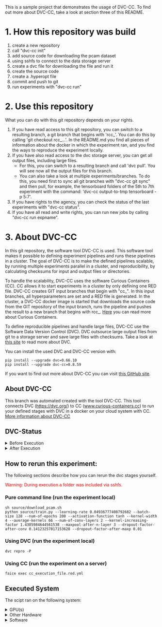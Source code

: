 This is a sample project that demonstrates the usage of DVC-CC. To find out more about DVC-CC, take a look at section three of this README.

# 1. How this repository was build

1. create a new repository
2. call "dvc-cc init"
3. add source code for downloading the pcam dataset
4. using sshfs to connect to the data storage server
5. create a dvc file for downloading the file and run it
6. create the source code
7. create a .hyperopt file
8. commit and push to git
9. run experiments with "dvc-cc run"

# 2. Use this repository

What you can do with this git repository depends on your rights.

1. If you have read access to this git repository, you can switch to a resulting branch, a git branch that begins with 'rcc_'. You can do this by calling 'git checkout rcc_...'. In the README.md you find all pieces of information about the docker in which the experiment ran, and you find the ways to reproduce the experiment locally.
2. If you have also read access to the dvc storage server, you can get all output files, including large files.
    - For this, you can switch to a resulting branch and call 'dvc pull'. You will see now all the output files for this branch.
    - You can also take a look at multiple experiments/branches. To do this, you need first to sync all git branches with "dvc-cc git sync" and then pull, for example, the tensorboard folders of the 5th to 7th experiment with the command: 'dvc-cc output-to-tmp tensorboard -p 5:7'.
3. If you have rights to the agency, you can check the status of the last experiments with "dvc-cc status".
4. If you have all read and write rights, you can run new jobs by calling "dvc-cc run expname".

# 3. About DVC-CC

In this git repository, the software tool DVC-CC is used. This software tool makes it possible to defining experiment pipelines and runs these pipelines in a cluster. The goal of DVC-CC is to make the defined pipelines scalable, by running multiple experiments parallel in a cluster, and reproducibility, by calculating checksums for input and output files or directories.

To handle the scalability, DVC-CC uses the software Curious Containers (CC). CC allows it to start experiments in a cluster by only defining one RED file. DVC-CC creates GIT input branches that begin with "cc_". In this input branches, all hyperparameters are set and a RED file is generated. In the cluster, a DVC-CC docker image is started that downloads the source code from the GIT repository of the input branch, runs the pipeline and pushes the result to a new branch that begins with rcc_. [Here](https://www.curious-containers.cc) you can read more about Curious Containers.

To define reproducible pipelines and handle large files, DVC-CC use the Software Data Version Control (DVC). DVC outsource large output files from git to a storage server and save large files with checksums. Take a look at [this site](https://dvc.org/) to read more about DVC.

You can install the used DVC and DVC-CC version with:

```
pip install --upgrade dvc=0.66.10
pip install --upgrade dvc-cc=0.8.59
```

If you want to find out more about DVC-CC you can visit [this GitHub site](https://github.com/deep-projects/dvc-cc/tree/master/dvc-cc).

## About DVC-CC
This branch was automated created with the tool DVC-CC. This tool connects DVC (https://dvc.org/) to CC (www.curious-containers.cc) to run your defined stages with DVC in a docker on your cloud system with CC. [More information about DVC-CC](https://github.com/deep-projects/dvc-cc)

## DVC-Status


<details><summary>Before Execution</summary>
<p>

```
WARNING: Output 'tensorboard'(Stage: 'dvc/train.dvc') is missing version info. Cache for it will not be collected. Use dvc repro to get your pipeline up to date.
WARNING: Output 'tf_model.h5'(Stage: 'dvc/train.dvc') is missing version info. Cache for it will not be collected. Use dvc repro to get your pipeline up to date.
WARNING: Output 'outputs/all-history.json'(Stage: 'dvc/train.dvc') is missing version info. Cache for it will not be collected. Use dvc repro to get your pipeline up to date.
WARNING: Output 'outputs/history-summary.json'(Stage: 'dvc/train.dvc') is missing version info. Cache for it will not be collected. Use dvc repro to get your pipeline up to date.
Data and pipelines are up to date.

```

</p>
</details>




<details><summary>After Execution</summary>
<p>

```
	new:                tensorboard
	new:                tensorboard/train/events.out.tfevents.1573288447.7e714d6e473b.219.415.v2
	new:                tensorboard/train/events.out.tfevents.1573288449.7e714d6e473b.profile-empty
	new:                tensorboard/train/plugins/profile/2019-11-09_08-34-09/local.trace
	new:                tensorboard/validation/events.out.tfevents.1573288468.7e714d6e473b.219.36579.v2
	new:                tf_model.h5
	new:                outputs/all-history.json
	new:                outputs/history-summary.json

```

</p>
</details>



## How to rerun this experiment:
The following sections describe how you can rerun the dvc stages yourself.


<span style="color:red">Warning: During execution a folder was included via sshfs.</span>


### Pure command line (run the experiment local)
```
sh source/download_pcam.sh
python source/train.py --learning-rate 0.04936777408792682 --batch-size 128 --num-of-epochs 200 --activation-function tanh --kernel-width 4 --average-kernels 66 --num-of-conv-layers 2 --kernel-increasing-factor 1.4385984644561538 --maxpool-after-n-layer 3 --dropout-factor-after-conv 0.14123257817153628 --dropout-factor-after-maxp 0.01

```
### Using DVC (run the experiment local)
```
dvc repro -P
```
### Using CC (run the experiment on a server)
```
faice exec cc_execution_file.red.yml
```
## Executed System
The scipt ran on the following system:


<details><summary>GPU(s)</summary>
<p>

```
                          name    memory.total [MiB]
====================================================
           GeForce GTX 1080 Ti             11175 MiB

```

</p>
</details>




<details><summary>Other Hardware</summary>
<p>

```
H/W path            Device  Class       Description
===================================================
/0/0                        memory      62GiB System memory
/0/1                        processor   AMD Ryzen 7 1800X Eight-Core Processor

```

</p>
</details>




<details><summary>Software</summary>
<p>

```
Package              Version      
-------------------- -------------
absl-py              0.8.0        
appdirs              1.4.3        
asciimatics          1.11.0       
asn1crypto           0.24.0       
astor                0.8.0        
atpublic             1.0          
attrs                19.2.0       
backcall             0.1.0        
bcrypt               3.1.7        
bleach               3.1.0        
certifi              2019.9.11    
cffi                 1.12.3       
chardet              3.0.4        
colorama             0.4.1        
configobj            5.0.6        
configparser         4.0.2        
contextlib2          0.5.5        
cryptography         2.7          
cycler               0.10.0       
decorator            4.4.0        
defusedxml           0.6.0        
distro               1.4.0        
dvc                  0.60.1+ee976a
dvc-cc-agent         0.8.8        
dvc-cc-connector     0.8.1        
entrypoints          0.3          
flufl.lock           3.2          
funcy                1.13         
future               0.17.1       
gast                 0.2.2        
gitdb2               2.0.6        
GitPython            3.0.2        
google-pasta         0.1.7        
grandalf             0.6          
grpcio               1.24.0       
h5py                 2.10.0       
humanize             0.5.1        
idna                 2.6          
inflect              2.1.0        
ipykernel            5.1.2        
ipython              7.8.0        
ipython-genutils     0.2.0        
ipywidgets           7.5.1        
jedi                 0.15.1       
Jinja2               2.10.1       
joblib               0.14.0       
jsonpath-ng          1.4.3        
jsonschema           3.0.2        
jupyter              1.0.0        
jupyter-client       5.3.3        
jupyter-console      6.0.0        
jupyter-core         4.5.0        
Keras-Applications   1.0.8        
Keras-Preprocessing  1.1.0        
keyring              10.6.0       
keyrings.alt         3.0          
kiwisolver           1.1.0        
Markdown             3.1.1        
MarkupSafe           1.1.1        
matplotlib           3.1.1        
mistune              0.8.4        
mock                 3.0.5        
nanotime             0.5.2        
nbconvert            5.6.0        
nbformat             4.4.0        
networkx             2.3          
notebook             6.0.1        
numpy                1.17.2       
opt-einsum           3.1.0        
packaging            19.2         
pandas               0.25.1       
pandocfilters        1.4.2        
paramiko             2.6.0        
parso                0.5.1        
pathspec             0.5.9        
pexpect              4.7.0        
pickleshare          0.7.5        
Pillow               6.2.0        
pip                  19.2.3       
ply                  3.11         
prometheus-client    0.7.1        
prompt-toolkit       2.0.9        
protobuf             3.9.2        
ptyprocess           0.6.0        
pyasn1               0.4.7        
pycparser            2.19         
pycrypto             2.6.1        
pyfiglet             0.8.post1    
Pygments             2.4.2        
pygobject            3.26.1       
pyjson               1.3.0        
PyNaCl               1.3.0        
pyparsing            2.4.2        
pyrsistent           0.15.4       
python-dateutil      2.8.0        
pytz                 2019.2       
pyxdg                0.25         
PyYAML               5.1.2        
pyzmq                18.1.0       
qtconsole            4.5.5        
red-connector-ssh    1.0          
requests             2.22.0       
ruamel.yaml          0.16.5       
ruamel.yaml.clib     0.2.0        
schema               0.7.1        
scikit-learn         0.21.3       
scipy                1.3.1        
scp                  0.13.2       
seaborn              0.9.0        
SecretStorage        2.3.1        
Send2Trash           1.5.0        
setuptools           41.2.0       
shortuuid            0.5.0        
six                  1.11.0       
sklearn              0.0          
smmap2               2.0.5        
tensorboard          2.0.0        
tensorflow-estimator 2.0.0        
tensorflow-gpu       2.0.0        
termcolor            1.1.0        
terminado            0.8.2        
testpath             0.4.2        
torch                1.2.0        
torchvision          0.4.0        
tornado              6.0.3        
tqdm                 4.36.1       
traitlets            4.3.2        
treelib              1.5.5        
urllib3              1.25.6       
wcwidth              0.1.7        
webencodings         0.5.1        
Werkzeug             0.16.0       
wheel                0.30.0       
widgetsnbextension   3.5.1        
wrapt                1.11.2       

```

</p>
</details>


